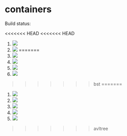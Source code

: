 # containers

Build status:

<<<<<<< HEAD
<<<<<<< HEAD
1. [![](https://github.com/nhendelman/containers/workflows/tests-fibonacci/badge.svg)](https://github.com/mikeizbicki/containers/actions?query=workflow%3Atests-fibonacci)
1. [![](https://github.com/nhendelman/containers/workflows/tests-range/badge.svg)](https://github.com/mikeizbicki/containers/actions?query=workflow%3Atests-range)
=======
1. [![](https://github.com/nhendelman/containers/workflows/tests-fibonacci/badge.svg?branch=bst)](https://github.com/nhendelman/containers/actions?query=workflow%3Atests-fibonacci)
1. [![](https://github.com/nhendelman/containers/workflows/tests-range/badge.svg?branch=bst)](https://github.com/nhendelman/containers/actions?query=workflow%3Atests-range)
1. [![](https://github.com/nhendelman/containers/workflows/tests-BST/badge.svg?branch=bst)](https://github.com/nhendelman/containers/actions?query=workflow%3Atests-BST)
1. [![](https://github.com/nhendelman/containers/workflows/tests-BinaryTree/badge.svg?branch=bst)](https://github.com/nhendelman/containers/actions?query=workflow%3Atests-BinaryTree)
>>>>>>> bst
=======
1. [![](https://github.com/nhendelman/containers/workflows/tests-fibonacci/badge.svg?branch=avltree)](https://github.com/nhendelman/containers/actions?query=workflow%3Atests-fibonacci)
1. [![](https://github.com/nhendelman/containers/workflows/tests-range/badge.svg?branch=avltree)](https://github.com/nhendelman/containers/actions?query=workflow%3Atests-range)
1. [![](https://github.com/nhendelman/containers/workflows/tests-BST/badge.svg?branch=avltree)](https://github.com/nhendelman/containers/actions?query=workflow%3Atests-BST)
1. [![](https://github.com/nhendelman/containers/workflows/tests-BinaryTree/badge.svg?branch=avltree)](https://github.com/nhendelman/containers/actions?query=workflow%3Atests-BinaryTree)
1. [![](https://github.com/nhendelman/containers/workflows/tests-AVLTree/badge.svg?branch=avltree)](https://github.com/nhendelman/containers/actions?query=workflow%3Atests-AVLTree)
>>>>>>> avltree

